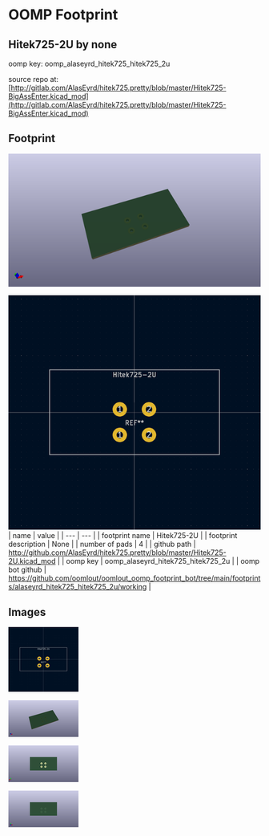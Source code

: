 # OOMP Footprint  
## Hitek725-2U  by none  
  
oomp key: oomp_alaseyrd_hitek725_hitek725_2u  
  
source repo at: [http://gitlab.com/AlasEyrd/hitek725.pretty/blob/master/Hitek725-BigAssEnter.kicad_mod](http://gitlab.com/AlasEyrd/hitek725.pretty/blob/master/Hitek725-BigAssEnter.kicad_mod)  
## Footprint  
  
[![working_kicad_pcb_3d.png](working_kicad_pcb_3d_600.png)](working_kicad_pcb_3d.png)  
  
[![working.png](working_600.png)](working.png)  
| name | value | 
| --- | --- | 
| footprint name | Hitek725-2U | 
| footprint description | None | 
| number of pads | 4 | 
| github path | http://github.com/AlasEyrd/hitek725.pretty/blob/master/Hitek725-2U.kicad_mod | 
| oomp key | oomp_alaseyrd_hitek725_hitek725_2u | 
| oomp bot github | https://github.com/oomlout/oomlout_oomp_footprint_bot/tree/main/footprints/alaseyrd_hitek725_hitek725_2u/working | 
## Images  
  
[![working.png](working_140.png)](working.png)  
  
[![working_kicad_pcb_3d.png](working_kicad_pcb_3d_140.png)](working_kicad_pcb_3d.png)  
  
[![working_kicad_pcb_3d_back.png](working_kicad_pcb_3d_back_140.png)](working_kicad_pcb_3d_back.png)  
  
[![working_kicad_pcb_3d_front.png](working_kicad_pcb_3d_front_140.png)](working_kicad_pcb_3d_front.png)  
